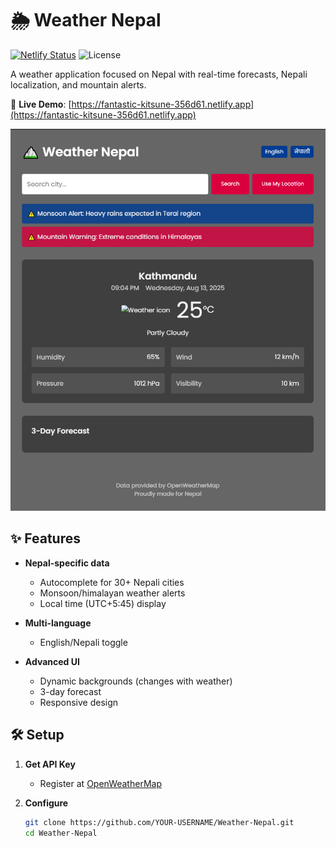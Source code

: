 # 🌦️ Weather Nepal 

[![Netlify Status](https://api.netlify.com/api/v1/badges/YOUR-DEPLOY-ID/deploy-status)](https://fantastic-kitsune-356d61.netlify.app)
![License](https://img.shields.io/badge/license-MIT-blue)

A weather application focused on Nepal with real-time forecasts, Nepali localization, and mountain alerts.

🔗 **Live Demo**: [https://fantastic-kitsune-356d61.netlify.app](https://fantastic-kitsune-356d61.netlify.app)

![Weather Nepal Screenshot](./assets/screenshot.png)

## ✨ Features

- **Nepal-specific data**  
  - Autocomplete for 30+ Nepali cities  
  - Monsoon/himalayan weather alerts  
  - Local time (UTC+5:45) display  

- **Multi-language**  
  - English/Nepali toggle  

- **Advanced UI**  
  - Dynamic backgrounds (changes with weather)  
  - 3-day forecast  
  - Responsive design  

## 🛠️ Setup

1. **Get API Key**  
   - Register at [OpenWeatherMap](https://openweathermap.org/api)  

2. **Configure**  
   ```bash
   git clone https://github.com/YOUR-USERNAME/Weather-Nepal.git
   cd Weather-Nepal

